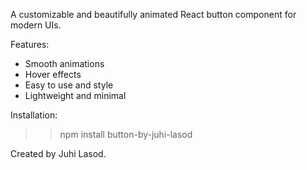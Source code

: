 A customizable and beautifully animated React button component for modern UIs.

Features:

- Smooth animations
- Hover effects
- Easy to use and style
- Lightweight and minimal

Installation:

>> npm install button-by-juhi-lasod

Created by Juhi Lasod.
